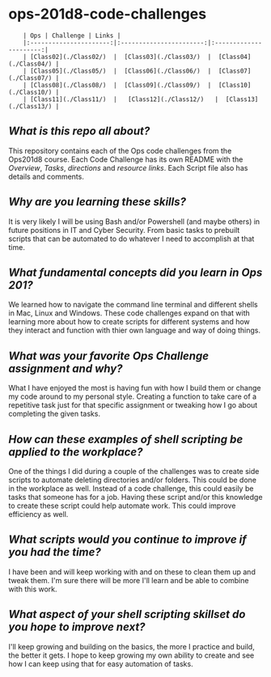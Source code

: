 # ops-201d8-code-challenges

        | Ops | Challenge | Links |
        |:----------------------:|:-----------------------:|:----------------------:|
        | [Class02](./Class02/)  |  [Class03](./Class03/)  |  [Class04](./Class04/) |
        | [Class05](./Class05/)  |  [Class06](./Class06/)  |  [Class07](./Class07/) |
        | [Class08](./Class08/)  |  [Class09](./Class09/)  |  [Class10](./Class10/) |
        | [Class11](./Class11/)  |   [Class12](./Class12/)   |  [Class13](./Class13/) |

## ***What is this repo all about?***

This repository contains each of the Ops code challenges from the Ops201d8 course. Each Code Challenge has its own README with the *Overview*, *Tasks*, *directions* and *resource links*. Each Script file also has details and comments.

## ***Why are you learning these skills?***

It is very likely I will be using Bash and/or Powershell (and maybe others) in future positions in IT and Cyber Security. From basic tasks to prebuilt scripts that can be automated to do whatever I need to accomplish at that time.

## ***What fundamental concepts did you learn in Ops 201?***

We learned how to navigate the command line terminal and different shells in Mac, Linux and Windows. These code challenges expand on that with learning more about how to create scripts for different systems and how they interact and function with thier own language and way of doing things.

## ***What was your favorite Ops Challenge assignment and why?***

What I have enjoyed the most is having fun with how I build them or change my code around to my personal style. Creating a function to take care of a repetitive task just for that specific assignment or tweaking how I go about completing the given tasks.

## ***How can these examples of shell scripting be applied to the workplace?***

One of the things I did during a couple of the challenges was to create side scripts to automate deleting directories and/or folders. This could be done in the workplace as well. Instead of a code challenge, this could easily be tasks that someone has for a job. Having these script and/or this knowledge to create these script could help automate work. This could improve efficiency as well.

## ***What scripts would you continue to improve if you had the time?***

I have been and will keep working with and on these to clean them up and tweak them. I'm sure there will be more I'll learn and be able to combine with this work.

## ***What aspect of your shell scripting skillset do you hope to improve next?***

I'll keep growing and building on the basics, the more I practice and build, the better it gets. I hope to keep growing my own ability to create and see how I can keep using that for easy automation of tasks.
